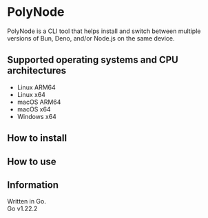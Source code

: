 # PolyNode

PolyNode is a CLI tool that helps install and switch between multiple versions of Bun, Deno, and/or Node.js on the same device.

## Supported operating systems and CPU architectures

- Linux ARM64
- Linux x64
- macOS ARM64
- macOS x64
- Windows x64

## How to install

## How to use

## Information

Written in Go. <br>
Go v1.22.2
